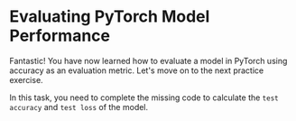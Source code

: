# Evaluating PyTorch Model Performance

Fantastic! You have now learned how to evaluate a model in PyTorch using accuracy as an evaluation metric. Let's move on to the next practice exercise.

In this task, you need to complete the missing code to calculate the `test accuracy` and `test loss` of the model.